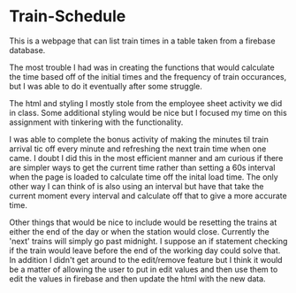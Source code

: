 # Train-Schedule

This is a webpage that can list train times in a table taken from a firebase database.

The most trouble I had was in creating the functions that would calculate the time based off of the
initial times and the frequency of train occurances, but I was able to do it eventually after some
struggle.

The html and styling I mostly stole from the employee sheet activity we did in class. Some additional
styling would be nice but I focused my time on this assignment with tinkering with the functionality.

I was able to complete the bonus activity of making the minutes til train arrival tic off every minute
and refreshing the next train time when one came. I doubt I did this in the most efficient manner and 
am curious if there are simpler ways to get the current time rather than setting a 60s interval when
the page is loaded to calculate time off the inital load time. The only other way I can think of is 
also using an interval but have that take the current moment every interval and calculate off that to 
give a more accurate time.

Other things that would be nice to include would be resetting the trains at either the end of the day or
when the station would close. Currently the 'next' trains will simply go past midnight. I suppose an if statement
checking if the train would leave before the end of the working day could solve that. In addition I didn't
get around to the edit/remove feature but I think it would be a matter of allowing the user to put in edit
values and then use them to edit the values in firebase and then update the html with the new data.
